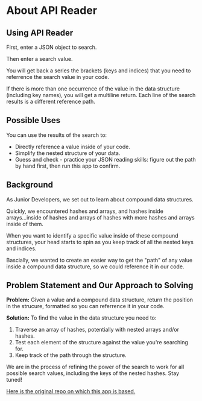 About API Reader
================

Using API Reader
----------------

First, enter a JSON object to search.

Then enter a search value.

You will get back a series the brackets (keys and indices) that you need to referrence the search value in your code.

If there is more than one occurrence of the value in the data structure (including key names), you will get a multiline return. Each line of the search results is a different reference path.

Possible Uses
-------------

You can use the results of the search to:

+ Directly reference a value inside of your code.
+ Simplify the nested structure of your data.
+ Guess and check - practice your JSON reading skills: figure out the path by hand first, then run this app to confirm.

Background
----------

As Junior Developers, we set out to learn about compound data structures.

Quickly, we encountered hashes and arrays, and hashes inside arrays...inside of hashes and arrays of hashes with more hashes and arrays inside of them.

When you want to identify a specific value inside of these compound structures, your head starts to spin as you keep track of all the nested keys and indices.

Bascially, we wanted to create an easier way to get the "path" of any value inside a compound data structure, so we could reference it in our code.

Problem Statement and Our Approach to Solving
---------------------------------------------

**Problem:** Given a value and a compound data structure, return the position in the strucure, formatted so you can referrence it in your code.

**Solution:** To find the value in the data structure you need to:

1. Traverse an array of hashes, potentially with nested arrays and/or hashes.
2. Test each element of the structure against the value you're searching for.
3. Keep track of the path through the structure.


We are in the process of refining the power of the search to work for all possible search values, including the keys of the nested hashes. Stay tuned!

[Here is the original repo on which this app is based.](https://github.com/dankleiman/path_finder)

